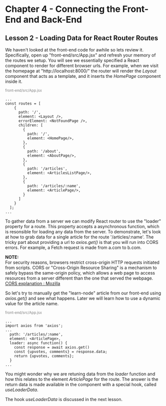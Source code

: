 # Chapter 4 - Connecting the Front-End and Back-End
## Lesson 2 - Loading Data for React Router Routes

We haven't looked at the front-end code for awhile so lets review it. Specifically, open up "front-end/src/App.jsx" and refresh your memory of the routes we setup. You will see we essentially specified a React component to render for different browser urls. For example, when we visit the homepage at "http://localhost:8000/" the router will render the *Layout* component that acts as a template, and it inserts the *HomePage* component inside it.<br>

<span style="font-size:smaller;color:gray;">front-end/src/App.jsx</span><br>
<pre><code>...
const routes = [
    {
      path: '/',
      element: &lt;Layout />,
      errorElement: &lt;NotFoundPage />,
      children: [
        {
          path: '/',
          element: &lt;HomePage/>,
        },
        {
          path: '/about',
          element: &lt;AboutPage/>,
        },
        {
          path: '/articles',
          element: &lt;ArticlesListPage/>,
        },
        {
          path: '/articles/:name',
          element: &lt;ArticlePage/>,
        }
      ]
    }
  ];
...
</code></pre>


To gather data from a server we can modify React router to use the "loader" property for a route. This property accepts a asynchronous function, which is resonsible for loading any data from the server. To demonstrate, let's look at how to grab data for a single article for the route '/articles/:name'. The tricky part about providing a url to *axios.get()* is that you will run into CORS errors. For example, a Fetch request is made from a.com to b.com.

**NOTE:**<br>
For security reasons, browsers restrict cross-origin HTTP requests initiated from scripts. CORS or "Cross-Origin Resource Sharing" is a mechanism to safely bypass the same-origin policy, which allows a web page to access resources from a server different than the one that served the webpage.<br>
[CORS explanation : Mozilla](https://developer.mozilla.org/en-US/docs/Web/HTTP/Guides/CORS)

So let's try to manually get the "learn-node" article from our front-end using *axios.get()* and see what happens. Later we will learn how to use a dynamic value for the article name.

<span style="font-size:smaller;color:gray;">front-end/src/App.jsx</span><br>
<pre><code>...
import axios from 'axios';
...
  path: '/articles/:name',
  element: &lt;ArticlePage>,
  loader: async function() {
    const response = await axios.get()
    const {upvotes, comments} = response.data;
    return {upvotes, comments};
  }
...
</code></pre>

You might wonder why we are retuning data from the *loader* function and how this relates to the element *ArticlePage* for the route. The answer is the return data is made available in the component with a special hook, called *useLoaderData*.

The hook *useLoaderData* is discussed in the next lesson.
